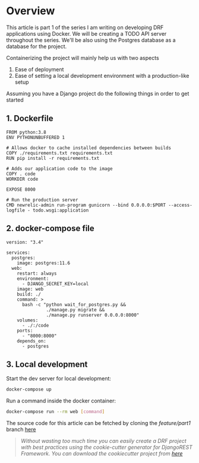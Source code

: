 # Overview

This article is part 1 of the series I am writing on developing DRF applications using Docker. We will be creating a TODO API server throughout the series. We'll be also using the Postgres database as a database for the project.

Containerizing the project will mainly help us with two aspects

1. Ease of deployment
2. Ease of setting a local development environment with a production-like setup

Assuming you have a Django project do the following things in order to get started

## 1. Dockerfile

```docker
FROM python:3.8
ENV PYTHONUNBUFFERED 1

# Allows docker to cache installed dependencies between builds
COPY ./requirements.txt requirements.txt
RUN pip install -r requirements.txt

# Adds our application code to the image
COPY . code
WORKDIR code

EXPOSE 8000

# Run the production server
CMD newrelic-admin run-program gunicorn --bind 0.0.0.0:$PORT --access-logfile - todo.wsgi:application
```

## 2. docker-compose file

```docker
version: "3.4"

services:
  postgres:
    image: postgres:11.6
  web:
    restart: always
    environment:
      - DJANGO_SECRET_KEY=local
    image: web
    build: ./
    command: >
      bash -c "python wait_for_postgres.py &&
               ./manage.py migrate &&
               ./manage.py runserver 0.0.0.0:8000"
    volumes:
      - ./:/code
    ports:
      - "8000:8000"
    depends_on:
      - postgres
```

## 3. Local development

Start the dev server for local development:

```bash
docker-compose up
```

Run a command inside the docker container:

```bash
docker-compose run --rm web [command]
```

The source code for this article can be fetched by cloning the _feature/part1_ branch [here](https://github.com/subodhjena/django-todo/tree/feature/part1)

> _Without wasting too much time you can easily create a DRF project with best practices using the cookie-cutter generator for DjangoREST Framework. You can download the cookiecutter project from [here](https://github.com/agconti/cookiecutter-django-rest)_

